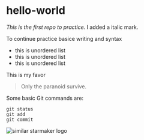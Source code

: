 # hello-world
*This is the first repo to practice.*
I added a italic mark.

To continue practice basice writing and syntax

- this is unordered list
- this is unordered list
- this is unordered list

This is my favor 
> Only the paranoid survive.

Some basic Git commands are:
```
git status
git add
git commit
```



![similar starmaker logo](https://play-lh.googleusercontent.com/93H1tf40Tq_4rn9waqWa6Wm2wx_YBMfPuOsxbzovvrahm3ndyk6hdUzBzetmWTulsw7e)
